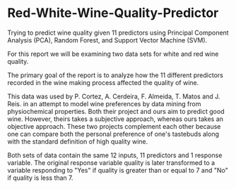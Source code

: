 # Red-White-Wine-Quality-Predictor
Trying to predict wine quality given 11 predictors using Principal Component Analysis (PCA), 
Random Forest, and Support Vector Machine (SVM).

For this report we will be examining two data sets for white and red wine quality.

The primary goal of the report is to analyze how the 11 different predictors recorded in 
the wine making process affected the quality of wine. 

This data was used by P. Cortez, A. Cerdeira, F. Almeida, T. Matos and J. Reis. in an
attempt to model wine preferences by data mining from physiochemical properties. Both 
their project and ours aim to predict good wine. However, theirs takes a subjective 
approach, whereas ours takes an objective approach. These two projects complement each 
other because one can compare both the personal preference of one's tastebuds along 
with the standard definition of high quality wine.

Both sets of data contain the same 12 inputs, 11 predictors and 1 response variable. 
The original response variable quality is later transformed to a variable responding 
to "Yes" if quality is greater than or equal to 7 and "No" if quality is less than 7.
